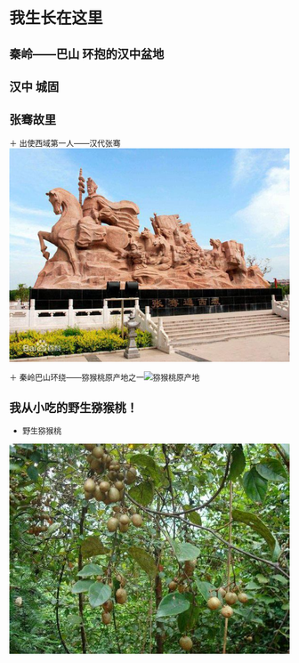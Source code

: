 # 我生长在这里

## 秦岭——巴山 环抱的汉中盆地

## 汉中 城固

## 张骞故里

 ＋ 出使西域第一人——汉代张骞
![张骞的故乡](zhangqian.jpg)

 ＋ 秦岭巴山环绕——猕猴桃原产地之一![猕猴桃原产地]()

 ## 我从小吃的野生猕猴桃！

- 野生猕猴桃

![产地](wild_kiwifruit.jpg)
